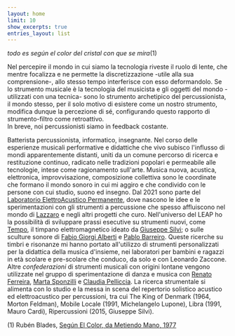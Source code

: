 ```yaml
---
layout: home
limit: 10
show_excerpts: true
entries_layout: list
---
```

*todo es según el color del cristal con que se mira*(1)

Nel percepire il mondo in cui siamo la tecnologia riveste il ruolo di lente, che mentre focalizza e ne permette la discretizzazione -utile alla sua comprensione-, allo stesso tempo interferisce con esso deformandolo. Se lo strumento musicale è la tecnologia del musicista e gli oggetti del mondo -utilizzati con una tecnica- sono lo strumento archetipico del percussionista, il mondo stesso, per il solo motivo di esistere come un nostro strumento, modifica dunque la percezione di sé, configurando questo rapporto di strumento-filtro come retroattivo.  
In breve, noi percussionisti siamo in feedback costante.

Batterista percussionista, informatico, insegnante. Nel corso delle esperienze musicali performative e didattiche che vivo subisco l'influsso di mondi apparentemente distanti, uniti da un comune percorso di ricerca e restituzione continuo, radicato nelle tradizioni popolari e permeabile alle tecnologie, intese come ragionamento sull'arte.
Musica nuova, acustica, elettronica, improvvisazione, composizione collettiva sono le coordinate che formano il mondo sonoro in cui mi aggiro e che condivido con le persone con cui studio, suono ed insegno.
  Dal 2021 sono parte del [Laboratorio ElettroAcustico Permanente](https://l-e-a-p.github.io/), dove nascono le idee e le sperimentazioni con gli strumenti a percussione che spesso affluiscono nel mondo di [Lazzaro](https://l-e-a-p.github.io/lazzaro/) e negli altri progetti che curo.
Nell'universo del LEAP ho la possibilità di sviluppare prassi esecutive su strumenti nuovi, come [Tempo](https://github.com/L-E-A-P/giuseppe/blob/main/tempo.md), il timpano elettromagnetico ideato da [Giuseppe Silvi](https://l-e-a-p.github.io/giuseppe/); o sulle sculture sonore di [Fabio Giorgi Alberti](https://www.instagram.com/fabiogiorgialberti/) e [Pablo Barreiro](https://www.instagram.com/pablo_barreiro_art/). 
  Queste ricerche su timbri e risonanze mi hanno portato all'utilizzo di strumenti personalizzati per la didattica della musica d'insieme, nei laboratori per bambini e ragazzi in età scolare e pre-scolare che conduco, da solo e con Leonardo Zaccone.
  Altre *confederazioni* di strumenti musicali con origini lontane vengono utilizzate nel gruppo di sperimentazione di danza e musica con [Renato Ferreira](https://renatomusica.wordpress.com), [Marta Sponzilli](https://martasponzilli.blogspot.com/) e [Claudia Pelliccia](https://www.facebook.com/claudia.pelliccia.946). 
  La ricerca strumentale si alimenta con lo studio e la messa in scena del repertorio solistico acustico ed elettroacustico per percussioni, tra cui The King of Denmark (1964, Morton Feldman), Mobile Locale (1991, Michelangelo Lupone), Libra (1991, Mauro Cardi), Ripercussioni (2015, Giuseppe Silvi).

(1) Rubén Blades, [Según El Color, da Metiendo Mano, 1977](https://www.youtube.com/watch?v=1i5msD9kHFc)
